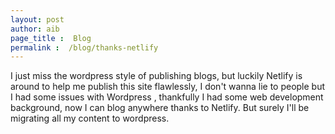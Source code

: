 ```yaml
---
layout: post
author: aib
page_title :  Blog
permalink :  /blog/thanks-netlify
---
```


I just miss the wordpress style of publishing blogs, but luckily Netlify is around to help me publish this site flawlessly, I don't wanna lie to people but I had some issues with Wordpress , thankfully I had some web development background, now I can blog anywhere thanks to Netlify.  But surely I'll be migrating all my content to wordpress.

